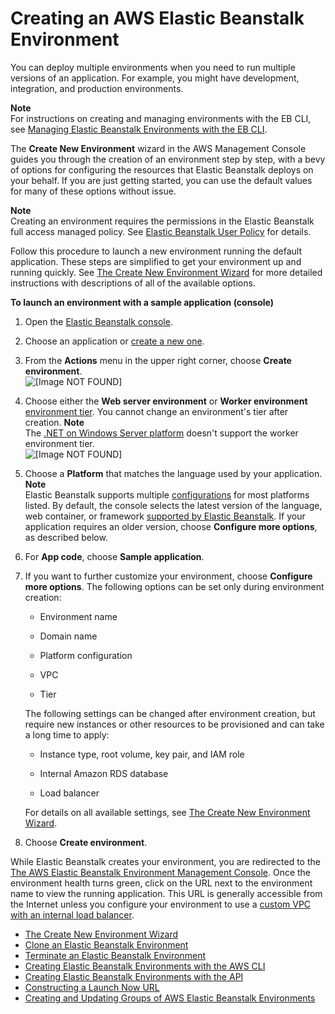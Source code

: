 # Creating an AWS Elastic Beanstalk Environment<a name="using-features.environments"></a>

You can deploy multiple environments when you need to run multiple versions of an application\. For example, you might have development, integration, and production environments\.

**Note**  
For instructions on creating and managing environments with the EB CLI, see [Managing Elastic Beanstalk Environments with the EB CLI](eb-cli3-getting-started.md)\.

The **Create New Environment** wizard in the AWS Management Console guides you through the creation of an environment step by step, with a bevy of options for configuring the resources that Elastic Beanstalk deploys on your behalf\. If you are just getting started, you can use the default values for many of these options without issue\.

**Note**  
Creating an environment requires the permissions in the Elastic Beanstalk full access managed policy\. See [Elastic Beanstalk User Policy](concepts-roles-user.md) for details\.

Follow this procedure to launch a new environment running the default application\. These steps are simplified to get your environment up and running quickly\. See [The Create New Environment Wizard](environments-create-wizard.md) for more detailed instructions with descriptions of all of the available options\.

**To launch an environment with a sample application \(console\)**

1. Open the [Elastic Beanstalk console](https://console.aws.amazon.com/elasticbeanstalk)\.

1. Choose an application or [create a new one](applications.md)\.

1. From the **Actions** menu in the upper right corner, choose **Create environment**\.  
![\[Image NOT FOUND\]](http://docs.aws.amazon.com/elasticbeanstalk/latest/dg/images/application-actions-createnewenvironment.png)

1. Choose either the **Web server environment** or **Worker environment** [environment tier](concepts.md#concepts-tier)\. You cannot change an environment's tier after creation\.
**Note**  
The [\.NET on Windows Server platform](create_deploy_NET.md) doesn't support the worker environment tier\.  
![\[Image NOT FOUND\]](http://docs.aws.amazon.com/elasticbeanstalk/latest/dg/images/wizard-choosetier.png)

1. Choose a **Platform** that matches the language used by your application\.
**Note**  
Elastic Beanstalk supports multiple [configurations](concepts.platforms.md) for most platforms listed\. By default, the console selects the latest version of the language, web container, or framework [supported by Elastic Beanstalk](concepts.platforms.md)\. If your application requires an older version, choose **Configure more options**, as described below\.

1. For **App code**, choose **Sample application**\.

1. If you want to further customize your environment, choose **Configure more options**\. The following options can be set only during environment creation:

   + Environment name

   + Domain name

   + Platform configuration

   + VPC

   + Tier

   The following settings can be changed after environment creation, but require new instances or other resources to be provisioned and can take a long time to apply:

   + Instance type, root volume, key pair, and IAM role

   + Internal Amazon RDS database

   + Load balancer

   For details on all available settings, see [The Create New Environment Wizard](environments-create-wizard.md)\.

1. Choose **Create environment**\.

While Elastic Beanstalk creates your environment, you are redirected to the [The AWS Elastic Beanstalk Environment Management Console](environments-console.md)\. Once the environment health turns green, click on the URL next to the environment name to view the running application\. This URL is generally accessible from the Internet unless you configure your environment to use a [custom VPC with an internal load balancer](environments-create-wizard.md#environments-create-wizard-network)\.


+ [The Create New Environment Wizard](environments-create-wizard.md)
+ [Clone an Elastic Beanstalk Environment](using-features.managing.clone.md)
+ [Terminate an Elastic Beanstalk Environment](using-features.terminating.md)
+ [Creating Elastic Beanstalk Environments with the AWS CLI](environments-create-awscli.md)
+ [Creating Elastic Beanstalk Environments with the API](environments-create-api.md)
+ [Constructing a Launch Now URL](launch-now-url.md)
+ [Creating and Updating Groups of AWS Elastic Beanstalk Environments](environment-mgmt-compose.md)